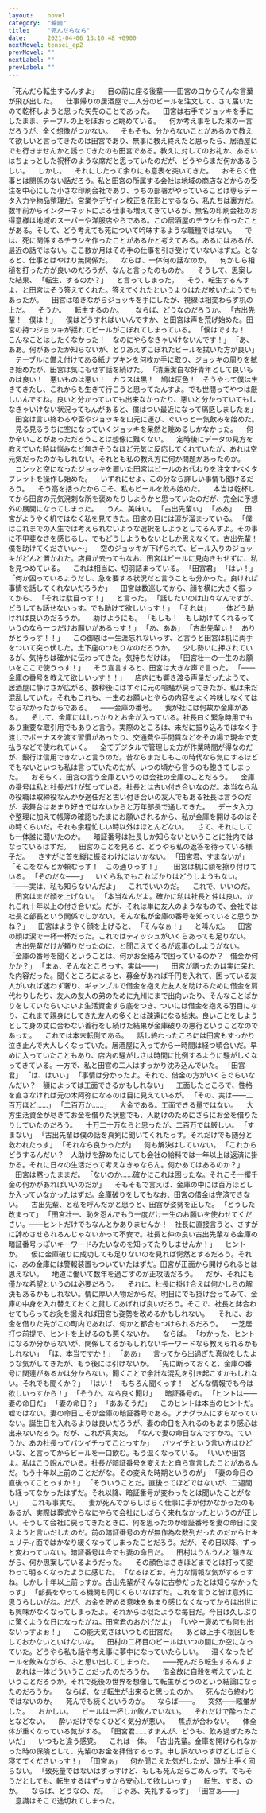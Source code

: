 ```yaml
---
layout:    novel
category:  "輪廻"
title:     "死んだらなら"
date:      2021-04-06 13:10:48 +0900
nextNovel: tensei_ep2
prevNovel: ""
nextLabel: ""
prevLabel: ""
---
```

「死んだら転生するんすよ」
　目の前に座る後輩――田宮の口からそんな言葉が飛び出した。
　仕事帰りの居酒屋で二人分のビールを注文して、さて届いたので乾杯しようと思った矢先のことであった。
　田宮は右手でジョッキを手にしたまま、テーブルの上をぼおっと眺めている。
　何か考え事をした末の一言だろうが、全く想像がつかない。
　そもそも、分からないことがあるので教えて欲しいと言ってきたのは田宮であり、無事に教え終えたと思ったら、居酒屋にでも行きませんかと誘ってきたのも田宮である。教えに対してのお礼か、あるいはちょっとした祝杯のような席だと思っていたのだが、どうやらまだ何かあるらしい。
　しかし。
　それにしたって余りにも意表を突いてきた。
　おそらく仕事とは関係のない話だろう。私と田宮の所属する会社は地域の商店などからの受注を中心にした小さな印刷会社であり、うちの部署がやっていることは専らデータ入力や物品整理だ。営業やデザイン校正を花形とするなら、私たちは裏方だ。数年前からインターネットによる仕事も増えてきているが、無名の印刷会社のお得意様は地域のスーパーや洋服店やらである。この居酒屋のチラシも作ったことがある。そして、どう考えても死について吟味するような職種ではない。
　では、死に関係するチラシを作ったことがあるかと考えてみる。あるにはあるが、最近の話ではない。ここ数か月はその手の仕事を引き受けていないはずだ。となると、仕事とはやはり無関係だ。
　ならば、一体何の話なのか。
　何かしら相槌を打った方が良いのだろうが、なんと言ったのものか。
　そうして、思案した結果、
「転生、するのか？」
　と言ってしまった。
　そう、転生するんすよ、と田宮はそう答えてくれた。答えてくれたというよりはただ呟いたようでもあったが。
　田宮は呟きながらジョッキを手にしたが、視線は相変わらず机の上だ。
　そうか。
　転生するのか。　
　ならば、どうなのだろうか。
「古出先輩！　僕は！」
　僕はどうすればいいんですか、と田宮は声を荒げ始めた。田宮の持つジョッキが揺れてビールがこぼれてしまっている。
「僕はですね！　こんなことはしたくなかった！　なのにやらなきゃいけないんです！」
「あ、ああ。何があったか知らないが、とりあえずこぼれたビールを拭いた方が良い」
　テーブルに備え付けてある紙ナプキンを何枚か手に取り、ジョッキの周りを拭き始めたが、田宮は気にもせず話を続けた。
「清廉潔白な好青年として良いものは良い！　悪いものは悪い！　カラスは黒！　鳩は灰色！　そうやって僕は生きてきたし、これからも生きて行こうと思ってたんすよ。でも世間ってやつは厳しいんですね。良いと分かっていても出来なかったり、悪いと分かっていてもしなきゃいけない状況ってもんがあると、僕はつい最近になって痛感しましたぁ」
　田宮は言い終わるや否やジョッキを口元に運び、ぐいっと一気飲みを始めた。
　見る見るうちに空になっていくジョッキを呆然と眺めるしかなかった。
　何か辛いことがあっただろうことは想像に難くない。
　定時後にデータの見方を教えていた時は悩みなど無さそうなほど元気に反応してくれていたが、あれは空元気だったのかもしれない。それとも私の教え方に何か問題があったのか。
　コンッと空になったジョッキを置いた田宮はビールのお代わりを注文すべくタブレットを操作し始めた。
　いずれにせよ、この分なら詳しい事情も聞けるだろう。
　そう高を括ったからこそ、私もビールを飲み始めた。
　本当は乾杯してから田宮の元気溌剌な所を褒めたりしようかと思っていたのだが、完全に予想外の展開になってしまった。
　うん、美味い。
「古出先輩ぃ」
「ああ」
　田宮がようやく机ではなく私を見てきた。田宮の目には涙が溜まっている。
「僕はこれまでの人生では考えられないような選択をしようとしてるんすよ。その事に不甲斐なさを感じるし、でもどうしようもないとしか思えなくて。古出先輩！　僕を助けてくださいぃ～」
　空のジョッキが下げられて、ビール入りのジョッキがどんと置かれた。店員が去ってもなお、田宮はビールに見向きもせずに、私を見つめている。
　これは相当に、切羽詰まっている。
「田宮君」
「はい！」
「何か困っているようだし、急を要する状況だと言うことも分かった。良ければ事情を話してくれないだろうか」
　田宮は数巡してから、顔を横に大きく振ってから、
「それは駄目っす！」
　と言った。
「話したいのは山々なんですが、どうしても話せないっす。でも助けて欲しいっす！」
「それは」
　一体どう助ければ良いのだろうか。
　助けようにも。
「もしも！　もし助けてくれるっていうのなら一つだけお願いがあるっす！」
「あ、ああ」
「古出先輩ぃ！　ありがとうっす！！」
　この御恩は一生涯忘れないっす、と言うと田宮は机に両手をついて突っ伏した。土下座のつもりなのだろうか。
　少し勢いに押されているが、気持ちは確かに伝わってきた。気持ちだけは。
「田宮壮一の一生のお願いをここで使うっす！」
　そう宣言すると、田宮は大きな声で言った。
「――金庫の番号を教えて欲しいっす！！」
　店内にも響き渡る声量だったようで、居酒屋に静けさが広がる。数秒後にはすぐに元の喧騒が戻ってきたが、私は未だ混乱していた。それもこれも、一生のお願いとやらの内容をよく吟味しなくてはならなかったからである。
　――金庫の番号。
　我が社には何故か金庫がある。
　そして、金庫にはしっかりとお金が入っている。社長曰く緊急時用でもあり重要な取引用でもありと言う。実際のところは、未だに振り込みではなく手渡しでボーナスを渡す習慣があったり、交通費や手間賃などをその場で現金で支払うなどで使われていく。
　全てデジタルで管理した方が作業時間が得なのだが、銀行は信用できないと言うのだ。昔ならまだしもこの時代なら気にするほどでもないといつも私は言っていたのだが、いつの頃から言うのも飽きてしまった。
　おそらく、田宮の言う金庫というのは会社の金庫のことだろう。
　金庫の番号は私と社長だけが知っている。社長とは古い付き合いなのだ。本当なら私の役職は取締役なんかが適任だと古い付き合いの友人でもある社長は言うのだが、表舞台はあまり好きではないからと万年部長で通してきた。
　データ入力や整理に加えて帳簿の確認もたまにお願いされるから、私が金庫を開けるのはその時くらいだ。それも余程忙しい時以外はほとんどない。
　さて、それにしても一体誰に聞いたのか。
　暗証番号は社長しか知らないということに社内ではなっているはずだ。
　田宮のことを見ると、どうやら私の返答を待っている様子だ。
　さすがに首を縦に振るわけにはいかない。
「田宮君、すまないが」
「そこをなんとか頼むっす！　この通りっす！」　
　田宮は机に額を擦り付けている。
「そのだな――」
　いくら私でもこればかりはどうしようもない。
「――実は、私も知らないんだよ」
　これでいいのだ。
　これで、いいのだ。
　田宮はまだ顔を上げない。
「本当なんだよ。確かに私は社長と仲は良い。かれこれ十年以上の付き合いだ。だが、それは単に友人のようなもので、会社では社長と部長という関係でしかない。そんな私が金庫の番号を知っていると思うかね？」
　田宮はようやく顔を上げると、
「そんなぁ！」
　と叫んだ。
　田宮の顔は涙で一杯一杯だった。これではティッシュがいくらあっても足りない。
　古出先輩だけが頼りだったのに、と聞こえてくるが返事のしようがない。
「金庫の番号を聞くということは、何かお金絡みで困っているのか？　借金か何かか？」
「まぁ、そんなところっす。実は――」
　田宮が語ったのは実に呆れた内容だった。聞くところによると、募金があれば千円を入れて、困っている友人がいれば迷わず奢り、ギャンブルで借金を抱えた友人を助けるために借金を肩代わりしたり、友人の友人の弟のために九州にまで出向いたり、そんなことばかりをしていたらいよいよ生活資金すら底をつき、ついには借金を抱える羽目になり、これまで親身にしてきた友人の多くとは疎遠になる始末。良いことをしようとして身の丈に合わない善行をし続けた結果が金庫破りの悪行ということなのであった。
　これでは本末転倒である。
　話し終わったころには田宮もすっかり泣き止んで大人しくなっていた。居酒屋に入ってから一時間は経つ頃合いだ。早めに入っていたこともあり、店内の騒がしさは時間に比例するように騒がしくなってきている。一方で、私と田宮の二人はすっかり沈み込んでいた。
「田宮君」
「は、はいぃ」
「事情は分かったよ。それで、借金の方がいくらぐらいなんだい？　額によっては工面できるかもしれない」
　工面したところで、性格を直さなければ元の木阿弥になるのは目に見えているが。
「その、実は――二百万ほど……」
「二百万か……」
　大金である。工面できる量ではない。
　大方生活資金が尽きてお金を借りた状態でも、人助けのためにさらにお金を借りたりしていたのだろう。
　十万二十万ならと思ったが、二百万では厳しい。
「すまない」
「古出先輩は僕の話を真剣に聞いてくれたっす。それだけでも随分と救われたっす」
「それなら良かったが」
　何も解決はしていない。
「これからどうするんだい？　人助けを辞めたにしても会社の給料では一年以上は返済に掛かる。それに日々の生活だって考えなきゃならん。何かあてはあるのか？」
　田宮は黙ったままだ。
「ないのか……確かにこれは困ったな。それこそ一攫千金の何かがあればいいのだが」
　そもそもで言えば、金庫の中には百万ほどしか入っていなかったはずだ。金庫破りをしてもなお、田宮の借金は完済できない。
　古出先輩、と私を呼んだかと思うと、田宮が姿勢を正した。
「どうした改まって」
「田宮壮一、恥を忍んでもう一度だけ一生のお願いを使わせてください。――ヒントだけでもなんとかありませんか！　社長に直接言うと、さすがに辞めさせられるんじゃないかって不安で。社長と仲の良い古出先輩なら金庫の暗証番号っぽいキーワードみたいなのを知ってたりしませんか！」
　ヒントか。
　仮に金庫破りに成功しても足りないのを見れば愕然とするだろう。それに、あの金庫には警報装置もついていたはずだ。田宮が正面から開けられるとは思えない。
　地道に働いて数年を過ごすのが正攻法だろう。
　だが、それにも僅かな希望というのは必要だろう。
　それに、社長に掛け合えば何かしらの解決もあるかもしれない。情に厚い人物だからだ。明日にでも掛け合ってみて、金庫の中身を入れ替えておくと貸してあげれば良いだろう。そこで、社長と鉢合わせてもらってお灸を据えれば田宮も姿勢を改めるかもしれない。
　それに、お金を借りた先がこの町内であれば、何かと都合もつけられるだろう。
　一芝居打つ前提で、ヒントを上げるのも悪くないか。
　ならば。
「わかった、ヒントになるか分からないが、関係してるかもしれないキーワードなら教えられるかもしれない」
「ほ、本当ですか！」
「ああ」
　言ってから出過ぎた真似をしたような気がしてきたが、もう後には引けないか。
「先に断っておくと、金庫の番号に関連があるかは分からない。聞くことで余計な混乱を引き起こすかもしれない。それでも聞くか？」
「はい！　もちろん聞くっす！　どんな情報でも今は欲しいっすから！」
「そうか。なら良く聞け」
　暗証番号の。
「ヒントは――妻の命日だ」
「妻の命日？」
「ああそうだ」
　このヒントは本当のヒントだ。嘘ではない。妻の命日こそが金庫の暗証番号である。アナグラムにすらなっていない。誕生日を入れるよりは良いだろうが、妻の命日を入れるのもあまり感心は出来ないだろう。だが、これが真実だ。
「なんで妻の命日なんですかね。ていうか、あの社長ってバツイチってことっすか」
　バツイチという言い方はひどいな、と言ってからビールを一口飲む。もう温くなっている。
「いいか田宮よ。私はこう睨んでいる。社長が暗証番号を変えたと自ら宣言したことがあるんだ。もう十年以上前のことだがな。その変えた時期というのが」
「妻の命日の直後ってことっすか！」
「そういうことだ。直後ってほどではないが、二週間も経ってなかったはずだ。それ以降、暗証番号が変わったとは聞いたことがない」
　これも事実だ。
　妻が死んでからしばらく仕事に手が付かなかったのもあるが、実際は葬式やらなにやらで会社にしばらく来れなかったというのが正しい。そうして会社に戻ってきたときに、何を思ったのか暗証番号を妻の命日に変えようと言いだしたのだ。前の暗証番号の方が無作為な数列だったのだからセキュリティ面ではかなり緩くなってしまったことだろう。だが、その日以降、ずっと変わっていない。暗証番号は今でも妻の命日だ。
　田村はうんうんと頷きながら、何か思案しているようだった。
　その顔色はさきほどまでとは打って変わって明るくなったように感じた。
「なるほどぉ。有力な情報な気がするっすね。しかし十年以上前っすか。古出先輩がそんなに古参だったとは知らなかったっす」
「部長をやってる機関も同じくらいなはずだ。これを言うと皆は意外に思うらしいがね。だが、お金を貯める意味をあまり感じなくなってからは出世にも興味がなくなってしまったよ。それからは似たような毎日だ。今日は久しぶりに驚くような日になったがね。田宮君のおかげだよ」
「いやー褒めても何も出ないっすよぉ！」
　この能天気さはいつもの田宮だ。
　あとは上手く根回しをしておかないといけないな。
　田村の二杯目のビールはいつの間にか空になっていた。どうやら私も話や考え事に夢中になっていたらしい。
　温くなったビールを飲みながら、ふと思い出してしまった。
　――死んだら転生するんすよ
　あれは一体どういうことだったのだろうか。
　借金故に自殺を考えていたということだろうか。それで死後の世界を想像して転生がどうのという結論になったのだろうか。
　ならば、なぜ転生が出来ると思ったのか。
　死んだら終わりではないのか。
　死んでも続くというのか。
　ならば――。
　突然――眩暈がした。
　おかしい。
　ビールは一杯しか飲んでいない。
　それだけで酔ったことなどない。
　酔いだけでなくひどく気分が悪い。
　焦点が合わない。
　体全体が重くなっている気がする。
「田宮君……すまんが、どうも、飲み過ぎたみたいだ」
　いつもと違う感覚。
　これは一体。
「古出先輩。金庫を開けられなかった時の保険として、先輩のお金を拝借するっす。申し訳ないっすけどしばらく寝ててくださいっす！」
「田宮ぁ」
　何か聞こえた気がしたが、頭が上手く回らない。
「致死量ではないはずっすけど、もしも死んだらごめんっす。でもそうだとしても、転生するはずっすから安心して欲しいっす」
　転生、する、のか。
　ならば、どうなの、だ。
「じゃあ、失礼するっす」
「田宮ぁ――」
　意識はそこで途切れてしまった。
　
　
　
　
　
　
　
　